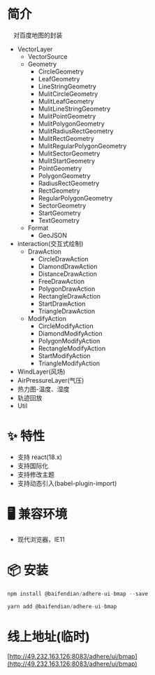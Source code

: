 # 简介
&ensp;&ensp;对百度地图的封装
* VectorLayer
  - VectorSource
  * Geometry  
    - CircleGeometry
    - LeafGeometry
    - LineStringGeometry
    - MulitCircleGeometry
    - MulitLeafGeometry
    - MulitLineStringGeometry
    - MulitPointGeometry
    - MulitPolygonGeometry
    - MulitRadiusRectGeometry
    - MulitRectGeometry
    - MulitRegularPolygonGeometry
    - MulitSectorGeometry
    - MulitStartGeometry
    - PointGeometry
    - PolygonGeometry
    - RadiusRectGeometry
    - RectGeometry
    - RegularPolygonGeometry
    - SectorGeometry
    - StartGeometry
    - TextGeometry 
  * Format
    - GeoJSON  
* interaction(交互式绘制)
  * DrawAction
    - CircleDrawAction
    - DiamondDrawAction
    - DistanceDrawAction
    - FreeDrawAction
    - PolygonDrawAction
    - RectangleDrawAction
    - StartDrawAction
    - TriangleDrawAction 
  * ModifyAction
    - CircleModifyAction
    - DiamondModifyAction
    - PolygonModifyAction
    - RectangleModifyAction
    - StartModifyAction
    - TriangleModifyAction
* WindLayer(风场)
* AirPressureLayer(气压)
* 热力图-温度、湿度
* 轨迹回放
* Util

# ✨ 特性
- 支持 react(18.x)
- 支持国际化
- 支持修改主题
- 支持动态引入(babel-plugin-import)

# 🖥 兼容环境
- 现代浏览器，IE11

# 📦 安装
```javascript
npm install @baifendian/adhere-ui-bmap --save
``` 

```javascript
yarn add @baifendian/adhere-ui-bmap
```

# 线上地址(临时)
[http://49.232.163.126:8083/adhere/ui/bmap](http://49.232.163.126:8083/adhere/ui/bmap)
